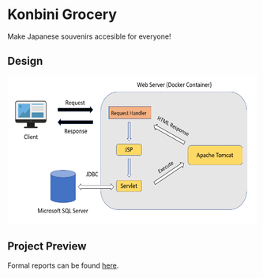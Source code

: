 # Konbini Grocery

Make Japanese souvenirs accesible for everyone!

## Design

<img src="system_design.png" alt="drawing" height="300"/>

## Project Preview

Formal reports can be found [here](./FinalReport.pdf).


